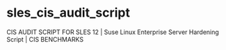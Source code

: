 # sles_cis_audit_script
CIS AUDIT SCRIPT FOR SLES 12 | 
Suse Linux Enterprise Server Hardening Script  |
CIS BENCHMARKS
